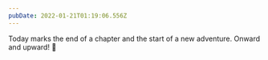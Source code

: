 ```yaml
---
pubDate: 2022-01-21T01:19:06.556Z
---
```


Today marks the end of a chapter and the start of a new adventure. Onward and upward! 🦄